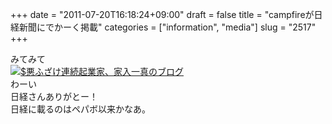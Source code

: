 +++
date = "2011-07-20T16:18:24+09:00"
draft = false
title = "campfireが日経新聞にでかーく掲載"
categories = ["information", "media"]
slug = "2517"
+++

<p>みてみて<br />
<a href="/images/ameblo/blog_import_4f7a3b441f6af.jpg"><img src="/images/ameblo/blog_import_4f7a3b429ca17.jpg"  alt="$悪ふざけ連続起業家、家入一真のブログ" border="0" /></a><br />
わーい<br />
日経さんありがとー！<br />
日経に載るのはペパボ以来かなあ。</p>

